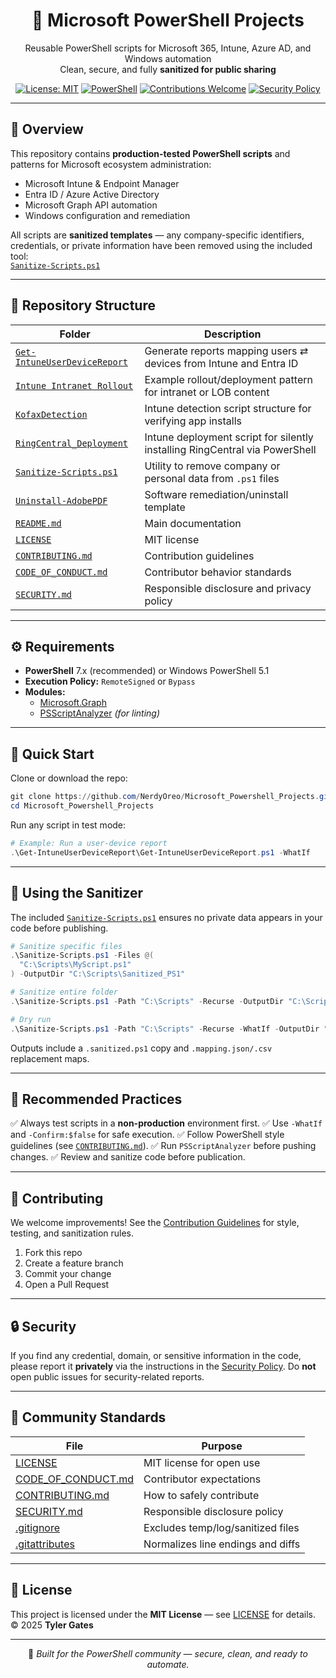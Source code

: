 <div align="center">

# 🧠 Microsoft PowerShell Projects
Reusable PowerShell scripts for Microsoft 365, Intune, Azure AD, and Windows automation  
Clean, secure, and fully **sanitized for public sharing**

[![License: MIT](https://img.shields.io/badge/License-MIT-blue.svg)](LICENSE)
[![PowerShell](https://img.shields.io/badge/Language-PowerShell-5391FE?logo=powershell&logoColor=white)](https://learn.microsoft.com/powershell/)
[![Contributions Welcome](https://img.shields.io/badge/Contributions-Welcome-brightgreen.svg)](CONTRIBUTING.md)
[![Security Policy](https://img.shields.io/badge/Security-Policy-red.svg)](SECURITY.md)

</div>

---

## 📘 Overview

This repository contains **production-tested PowerShell scripts** and patterns for Microsoft ecosystem administration:

- Microsoft Intune & Endpoint Manager  
- Entra ID / Azure Active Directory  
- Microsoft Graph API automation  
- Windows configuration and remediation

All scripts are **sanitized templates** — any company-specific identifiers, credentials, or private information have been removed using the included tool:  
[`Sanitize-Scripts.ps1`](Sanitize-Scripts.ps1)

---

## 📁 Repository Structure

| Folder | Description |
|--------|--------------|
| [`Get-IntuneUserDeviceReport`](Get-IntuneUserDeviceReport/) | Generate reports mapping users ⇄ devices from Intune and Entra ID |
| [`Intune Intranet Rollout`](Intune%20Intranet%20Rollout/) | Example rollout/deployment pattern for intranet or LOB content |
| [`KofaxDetection`](KofaxDetection/) | Intune detection script structure for verifying app installs |
| [`RingCentral_Deployment`](RingCentral_Deployment/) | Intune deployment script for silently installing RingCentral via PowerShell |
| [`Sanitize-Scripts.ps1`](Sanitize-Scripts.ps1) | Utility to remove company or personal data from `.ps1` files |
| [`Uninstall-AdobePDF`](Uninstall-AdobePDF/) | Software remediation/uninstall template |
| [`README.md`](README.md) | Main documentation |
| [`LICENSE`](LICENSE) | MIT license |
| [`CONTRIBUTING.md`](CONTRIBUTING.md) | Contribution guidelines |
| [`CODE_OF_CONDUCT.md`](CODE_OF_CONDUCT.md) | Contributor behavior standards |
| [`SECURITY.md`](SECURITY.md) | Responsible disclosure and privacy policy |


---

## ⚙️ Requirements

- **PowerShell** 7.x (recommended) or Windows PowerShell 5.1  
- **Execution Policy:** `RemoteSigned` or `Bypass`  
- **Modules:**  
  - [Microsoft.Graph](https://www.powershellgallery.com/packages/Microsoft.Graph)  
  - [PSScriptAnalyzer](https://www.powershellgallery.com/packages/PSScriptAnalyzer) *(for linting)*  

---

## 🚀 Quick Start

Clone or download the repo:

```powershell
git clone https://github.com/NerdyOreo/Microsoft_Powershell_Projects.git
cd Microsoft_Powershell_Projects
````

Run any script in test mode:

```powershell
# Example: Run a user-device report
.\Get-IntuneUserDeviceReport\Get-IntuneUserDeviceReport.ps1 -WhatIf
```

---

## 🧹 Using the Sanitizer

The included [`Sanitize-Scripts.ps1`](Sanitize-Scripts.ps1) ensures no private data appears in your code before publishing.

```powershell
# Sanitize specific files
.\Sanitize-Scripts.ps1 -Files @(
  "C:\Scripts\MyScript.ps1"
) -OutputDir "C:\Scripts\Sanitized_PS1"

# Sanitize entire folder
.\Sanitize-Scripts.ps1 -Path "C:\Scripts" -Recurse -OutputDir "C:\Scripts\Sanitized_PS1"

# Dry run
.\Sanitize-Scripts.ps1 -Path "C:\Scripts" -Recurse -WhatIf -OutputDir "C:\Scripts\Sanitized_PS1"
```

Outputs include a `.sanitized.ps1` copy and `.mapping.json/.csv` replacement maps.

---

## 🧰 Recommended Practices

✅ Always test scripts in a **non-production** environment first.
✅ Use `-WhatIf` and `-Confirm:$false` for safe execution.
✅ Follow PowerShell style guidelines (see [`CONTRIBUTING.md`](CONTRIBUTING.md)).
✅ Run `PSScriptAnalyzer` before pushing changes.
✅ Review and sanitize code before publication.

---

## 🤝 Contributing

We welcome improvements!
See the [Contribution Guidelines](CONTRIBUTING.md) for style, testing, and sanitization rules.

1. Fork this repo
2. Create a feature branch
3. Commit your change
4. Open a Pull Request

---

## 🔒 Security

If you find any credential, domain, or sensitive information in the code, please report it **privately** via the instructions in the [Security Policy](SECURITY.md).
Do **not** open public issues for security-related reports.

---

## 🧭 Community Standards

| File                                     | Purpose                           |
| ---------------------------------------- | --------------------------------- |
| [LICENSE](LICENSE)                       | MIT license for open use          |
| [CODE_OF_CONDUCT.md](CODE_OF_CONDUCT.md) | Contributor expectations          |
| [CONTRIBUTING.md](CONTRIBUTING.md)       | How to safely contribute          |
| [SECURITY.md](SECURITY.md)               | Responsible disclosure policy     |
| [.gitignore](.gitignore)                 | Excludes temp/log/sanitized files |
| [.gitattributes](.gitattributes)         | Normalizes line endings and diffs |

---

## 🪪 License

This project is licensed under the **MIT License** — see [LICENSE](LICENSE) for details.
© 2025 **Tyler Gates**

---

<div align="center">

💙 *Built for the PowerShell community — secure, clean, and ready to automate.*

</div>
